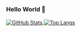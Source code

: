 ### Hello World 👋

<a href="https://github.com/jimu5">
  <img align="center" alt="GitHub Stats" src="https://github-readme-stats.vercel.app/api?username=Kimiato&show_icons=true&include_all_commits=true" />
</a>
<a href="https://github.com/jimu5">
  <img align="center" alt="Top Langs" src="https://github-readme-stats.vercel.app/api/top-langs/?username=Kimiato&layout=compact" />
</a>
